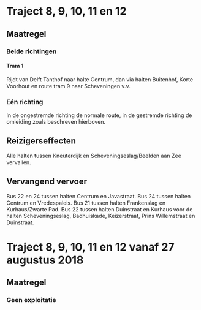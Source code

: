 # Traject 8, 9, 10, 11 en 12
## Maatregel
### Beide richtingen

#### Tram 1
Rijdt van Delft Tanthof naar halte Centrum, dan via halten Buitenhof, Korte Voorhout en route tram 9 naar Scheveningen v.v.

### Eén richting
In de ongestremde richting de normale route, in de gestremde richting de omleiding zoals beschreven hierboven.

## Reizigerseffecten
Alle halten tussen Kneuterdijk en Scheveningseslag/Beelden aan Zee vervallen.

## Vervangend vervoer
Bus 22 en 24 tussen halten Centrum en Javastraat.
Bus 24 tussen halten Centrum en Vredespaleis.
Bus 21 tussen halten Frankenslag en Kurhaus/Zwarte Pad.
Bus 22 tussen halten Duinstraat en Kurhaus voor de halten Scheveningseslag, Badhuiskade, Keizerstraat, Prins Willemstraat en Duinstraat.

# Traject 8, 9, 10, 11 en 12 vanaf 27 augustus 2018
## Maatregel
### Geen exploitatie
